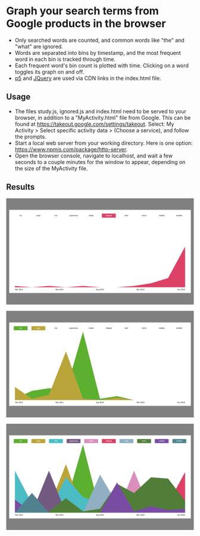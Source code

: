 # Graph your search terms from Google products in the browser
- Only searched words are counted, and common words like "the" and "what" are ignored. 
- Words are separated into bins by timestamp, and the most frequent word in each bin is tracked through time.
- Each frequent word's bin count is plotted with time. Clicking on a word toggles its graph on and off.
- [p5](https://p5js.org/) and [JQuery](https://jquery.com/) are used via CDN links in the index.html file.

## Usage
- The files study.js, ignored.js and index.html need to be served to your browser, in addition to a "MyActivity.html" file from Google. This can be found at https://takeout.google.com/settings/takeout. Select: My Activity > Select specific activity data > (Choose a service), and follow the prompts.
- Start a local web server from your working directory. Here is one option: https://www.npmjs.com/package/http-server.
- Open the browser console, navigate to localhost, and wait a few seconds to a couple minutes for the window to appear, depending on the size of the MyActivity file.

## Results

![](/examples/example-2.png)

![](/examples/example-4.png)

![](/examples/example-3.png)
